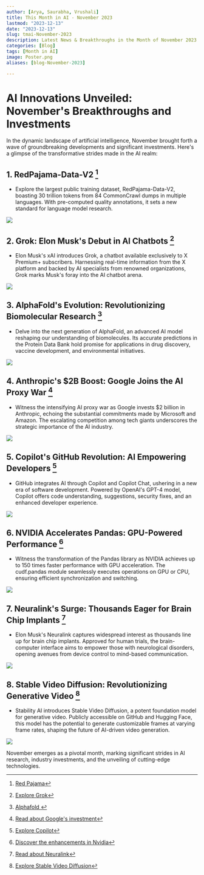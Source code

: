 ```yaml
---
author: [Arya, Saurabha, Vrushali]
title: This Month in AI - November 2023
lastmod: "2023-12-13"
date: "2023-12-13"
slug: tmai-November-2023
description: Latest News & Breakthroughs in the Month of November 2023 in AI.
categories: [Blog]
tags: [Month in AI]
image: Poster.png
aliases: [blog-November-2023]

---
```




# AI Innovations Unveiled: November's Breakthroughs and Investments  

In the dynamic landscape of artificial intelligence, November brought forth a wave of groundbreaking developments and significant investments. Here's a glimpse of the transformative strides made in the AI realm:

## 1.	RedPajama-Data-V2 [^1]
 
   - Explore the largest public training dataset, RedPajama-Data-V2, boasting 30 trillion tokens from 84 CommonCrawl dumps in multiple languages. With pre-computed quality annotations, it sets a new standard for language model research.

![](redpajama.png)



## 2. Grok: Elon Musk's Debut in AI Chatbots [^2]
   - Elon Musk's xAI introduces Grok, a chatbot available exclusively to X Premium+ subscribers. Harnessing real-time information from the X platform and backed by AI specialists from renowned organizations, Grok marks Musk's foray into the AI chatbot arena.
   
  ![](grok.webp)



## 3. AlphaFold's Evolution: Revolutionizing Biomolecular Research [^3]
   - Delve into the next generation of AlphaFold, an advanced AI model reshaping our understanding of biomolecules. Its accurate predictions in the Protein Data Bank hold promise for applications in drug discovery, vaccine development, and environmental initiatives.


![](alphafold.png)



## 4. Anthropic's $2B Boost: Google Joins the AI Proxy War  [^4] 
   - Witness the intensifying AI proxy war as Google invests $2 billion in Anthropic, echoing the substantial commitments made by Microsoft and Amazon. The escalating competition among tech giants underscores the strategic importance of the AI industry.


![](anthropic.png)


## 5. Copilot's GitHub Revolution: AI Empowering Developers [^5] 
   - GitHub integrates AI through Copilot and Copilot Chat, ushering in a new era of software development. Powered by OpenAI's GPT-4 model, Copilot offers code understanding, suggestions, security fixes, and an enhanced developer experience.


![](github_copilot.jpg)



## 6. NVIDIA Accelerates Pandas: GPU-Powered Performance [^6]
   - Witness the transformation of the Pandas library as NVIDIA achieves up to 150 times faster performance with GPU acceleration. The cudf.pandas module seamlessly executes operations on GPU or CPU, ensuring efficient synchronization and switching.


![](nvidia.png)


## 7. Neuralink's Surge: Thousands Eager for Brain Chip Implants [^7]
   - Elon Musk's Neuralink captures widespread interest as thousands line up for brain chip implants. Approved for human trials, the brain-computer interface aims to empower those with neurological disorders, opening avenues from device control to mind-based communication.


 ![](neural_link.avif)

## 8. Stable Video Diffusion: Revolutionizing Generative Video [^8]
   - Stability AI introduces Stable Video Diffusion, a potent foundation model for generative video. Publicly accessible on GitHub and Hugging Face, this model has the potential to generate customizable frames at varying frame rates, shaping the future of AI-driven video generation.

  ![](stable_video.png)



November emerges as a pivotal month, marking significant strides in AI research, industry investments, and the unveiling of cutting-edge technologies.



[^1]: [Red Pajama](https://together.ai/blog/redpajama-data-v2)

[^2]: [Explore Grok](https://mashable.com/article/elon-musk-x-ai-update)

[^3]: [Alphafold ](https://deepmind.google/discover/blog/a-glimpse-of-the-next-generation-of-alphafold/)
[^4]: [Read about Google's investment](https://techcrunch.com/2023/10/27/ais-proxy-war-heats-up-as-google-reportedly-backs-anthropic-with-2b/)

[^5]: [Explore Copilot](https://github.blog/2023-11-08-universe-2023-copilot-transforms-github-into-the-ai-powered-developer-platform/)

[^6]: [Discover the enhancements in Nvidia](https://rapids.ai/cudf-pandas/)

[^7]: [Read about Neuralink](https://www.businessinsider.com/neuralink-will-take-25-minutes-insert-brain-elon-musk-reportedly-2023-11)

[^8]: [Explore Stable Video Diffusion](https://stability.ai/news/stable-video-diffusion-open-ai-video-model)

